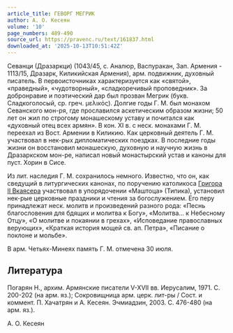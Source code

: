 ```yaml
---
article_title: ГЕВОРГ МЕГРИК
author: А. О. Кесеян
volume: '10'
page_numbers: 489-490
source_url: https://pravenc.ru/text/161837.html
downloaded_at: '2025-10-13T10:51:42Z'
---
```


Севанци (Дразаркци) (1043/45, с. Аналюр, Васпуракан, Зап. Армения - 1113/15, Дразарк, Киликийская Армения), арм. подвижник, духовный писатель. В первоисточниках характеризуется как «святой», «праведный», «чудoтворный», «сладкоречивый проповедник». За добронравие и поэтический дар был прозван Мегрик (букв. Сладкоголосый, ср. греч. μελικός). Долгие годы Г. М. был монахом Севанского мон-ря, где прославился аскетическим образом жизни; 50 лет он жил по строгому монашескому уставу и почитался как «духовный отец всех армян». В кон. XI в. с неск. монахами Г. М. переехал из Вост. Армении в Киликию. Как церковный деятель Г. М. участвовал в нек-рых дипломатических поездках. В последние годы жизни он восстановил монашескую, духовную и научную жизнь в Дразаркском мон-ре, написал новый монастырский устав и каноны для пуст. Хорин в Сисе.

Из лит. наследия Г. М. сохранилось немного. Известно, что он, как сведущий в литургических канонах, по поручению католикоса [Григора II Вкаясера](<https://pravenc.ru/text/Григора II Вкаясера.html>) участвовал в упорядочении «Маштоца» (Типика), установил нек-рые церковные праздники и чтения за богослужением. Его перу принадлежат неск. молитв и произведений разного рода: «Песнь благословения для бдящих и молитва к Богу», «Молитва... к Небесному Отцу», «О молитве и покаянии в грехах», «Исповедание православных верующих», «Краткая история мощей св. ап. Петра», «Писание о поклоне и мольбе».

В арм. Четьях-Минеях память Г. М. отмечена 30 июля.

## Литература

Погарян Н., архим. Армянские писатели V-XVII вв. Иерусалим, 1971. С. 200-202 (на арм. яз.); Сокровищница арм. церк. лит-ры / Сост. и коммент. П. Хачатрян и А. Кесеян. Эчмиадзин, 2003. С. 476-480 (на арм. яз.).

А. О. Кесеян
